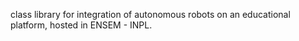 class library for integration of autonomous robots on an educational platform, hosted in ENSEM - INPL.
